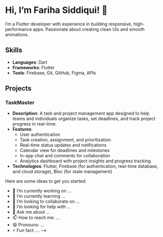 # Hi, I’m Fariha Siddiqui! 👋

I’m a Flutter developer with experience in building responsive, high-performance apps. Passionate about creating clean UIs and smooth animations.

## Skills

- **Languages**: Dart
- **Frameworks**: Flutter
- **Tools**: Firebase, Git, GitHub, Figma, APIs

## Projects

### TaskMaster
- **Description**: A task and project management app designed to help teams and individuals organize tasks, set deadlines, and track project progress in real-time.
- **Features**: 
  - User authentication
  - Task creation, assignment, and prioritization
  - Real-time status updates and notifications
  - Calendar view for deadlines and milestones
  - In-app chat and comments for collaboration
  - Analytics dashboard with project insights and progress tracking
- **Technologies**: Flutter, Firebase (for authentication, real-time database, and cloud storage), Bloc (for state management)

Here are some ideas to get you started:

- 🔭 I’m currently working on ...
- 🌱 I’m currently learning ...
- 👯 I’m looking to collaborate on ...
- 🤔 I’m looking for help with ...
- 💬 Ask me about ...
- 📫 How to reach me: ...
- 😄 Pronouns: ...
- ⚡ Fun fact: ...
-->
